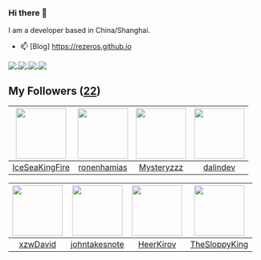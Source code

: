 ### Hi there 👋

  I am a developer based in China/Shanghai.
  
  - 📫 [Blog] https://rezeros.github.io
  
   <a href="https://github.com/rezeros/Jaxer">
<img align="center" src="https://github-readme-stats.vercel.app/api/pin/?username=rezeros&repo=Jaxer&title_color=fff&icon_color=79ff97&text_color=9f9f9f&bg_color=151515" />
  </a>
  <a href="https://github.com/rezeros/git">
<img align="center" src="https://github-readme-stats.vercel.app/api/pin/?username=rezeros&repo=git&title_color=fff&icon_color=79ff97&text_color=9f9f9f&bg_color=151515" />
  </a>
  <a href="https://github.com/rezeros/zerobox">
<img align="center" src="https://github-readme-stats.vercel.app/api/pin/?username=rezeros&repo=zerobox&title_color=fff&icon_color=79ff97&text_color=9f9f9f&bg_color=151515" />
  </a>

  <a href="https://github.com/rezeros/leetcode">
<img align="center" src="https://github-readme-stats.vercel.app/api/pin/?username=rezeros&repo=leetcode&title_color=fff&icon_color=79ff97&text_color=9f9f9f&bg_color=151515" />
  </a>



## My Followers ([22](https://github.com/ReZeroS?tab=followers))

| <img src="https://avatars.githubusercontent.com/u/34676280?v=4" width="100" height="100" /> | <img src="https://avatars.githubusercontent.com/u/1706296?v=4" width="100" height="100" /> | <img src="https://avatars.githubusercontent.com/u/39089451?v=4" width="100" height="100" /> | <img src="https://avatars.githubusercontent.com/u/6508763?v=4" width="100" height="100" /> |
| :-----------------------------------------------------------------------------------------: | :----------------------------------------------------------------------------------------: | :-----------------------------------------------------------------------------------------: | :----------------------------------------------------------------------------------------: |
|                     [IceSeaKingFire](https://github.com/IceSeaKingFire)                     |                        [ronenhamias](https://github.com/ronenhamias)                       |                         [Mysteryzzz](https://github.com/Mysteryzzz)                         |                           [dalindev](https://github.com/dalindev)                          |

| <img src="https://avatars.githubusercontent.com/u/96334838?v=4" width="100" height="100" /> | <img src="https://avatars.githubusercontent.com/u/29314819?v=4" width="100" height="100" /> | <img src="https://avatars.githubusercontent.com/u/26834294?v=4" width="100" height="100" /> | <img src="https://avatars.githubusercontent.com/u/47686772?v=4" width="100" height="100" /> |
| :-----------------------------------------------------------------------------------------: | :-----------------------------------------------------------------------------------------: | :-----------------------------------------------------------------------------------------: | :-----------------------------------------------------------------------------------------: |
|                           [xzwDavid](https://github.com/xzwDavid)                           |                      [johntakesnote](https://github.com/johntakesnote)                      |                          [HeerKirov](https://github.com/HeerKirov)                          |                      [TheSloppyKing](https://github.com/TheSloppyKing)                      |